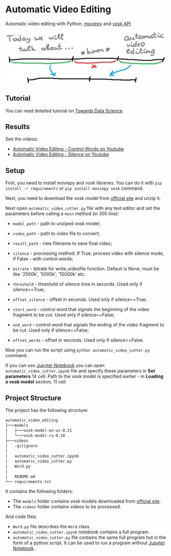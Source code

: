 # Automatic Video Editing

Automatic video editing with Python, [moviepy](https://zulko.github.io/moviepy/) and [vosk API](https://alphacephei.com/vosk/)

![video_editing.JPG](./img/preview.jpg)

## Tutorial

You can read detailed tutorial on [Towards Data Science](https://towardsdatascience.com/automatic-video-editing-using-python-324e5efd7eba).

## Results

See the videos:
- [Automatic Video Editing - Control Words on Youtube](https://www.youtube.com/watch?v=Y8HlXMrDBrc)
- [Automatic Video Editing - Silence on Youtube](https://www.youtube.com/watch?v=70EVCKNSsdI)

## Setup

First, you need to install moviepy and vosk libraries. You can do it with `pip install -r requirements` or `pip install moviepy vosk` command.

Next, you need to download the vosk model from [official site](https://alphacephei.com/vosk/models) and unzip it.

Next open `automatic_video_cutter.py` file with any text editor and set the parameters before calling a `main` method (in 305 line):
- `model_path` - path to unziped vosk model;
- `video_path` - path to video file to convert;
- `result_path` - new filename to save final video;
- `silence` - processing method. If True, process video with silence mode, if False - with control words;
- `bitrate` - bitrate for write_videofile function. Default is None, must be like '2500k', '5000k', '10000k' etc.


- `threshold` - threshold of silence time in seconds. Used only if silence==True;
- `offset_silence` - offset in seconds. Used only if silence==True;


- `start_word` - control word that signals the beginning of the video fragment to be cut. Used only if silence==False;
- `end_word` - control word that signals the ending of the video fragment to be cut. Used only if silence==False;
- `offset_words` - offset in seconds. Used only if silence==False.

Now you can run the script using `python automatic_video_cutter.py` command.

If you can use [Jupyter Notebook](https://jupyter.org/) you can open `automatic_video_cutter.ipynb` file and specify these parameters in **Set parameters** 14 cell. Path to the vosk model is specified earlier - in **Loading a vosk model** section, 11 cell.

## Project Structure

The project has the following structure:

```
automatic_video_editing
├───models
│   ├───vosk-model-en-us-0.21
│   └───vosk-model-ru-0.10
├───videos
│   .gitignore
│   
│   automatic_video_cutter.ipynb
│   automatic_video_cutter.py
│   Word.py
│
│   README.md
└── requirements.txt
```

It contains the following folders:
- The `models` folder contains vosk models downloaded from [official site](https://alphacephei.com/vosk/models).
- The `videos` folder contains videos to be processed.
  
And code files:
- `Word.py` file describes the `Word` class.
- `automatic_video_cutter.ipynb` notebook contains a full program.
- `automatic_video_cutter.py` file contains the same full program but in the form of a python script. It can be used to run a program without [Jupyter Notebook](https://jupyter.org/).
